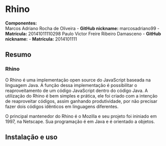 # Rhino

<b>Componentes:</b><br/>
Marcos Adriano Rocha de Oliveira - <b>GitHub nickname:</b> marcosadriano99 - <b>Matrícula:</b> 20141011110298
Paulo Victor Freire Ribeiro Damasceno - <b>GitHub nickname:</b> - <b>Matrícula:</b> 2014101111

<h2>Resumo</h2>

<h3> Rhino </h3>
<p> O Rhino é uma implementação open source do JavaScript baseada na linguagem Java. A função dessa implementação é possibilitar o reaproveitamento de um código JavaScript dentro do código Java. A utilização do Rhino é bem simples e prática, ele foi criado com a intenção de reaproveitar códigos, assim ganhando produtividade, por não precisar fazer dois códigos idênticos em linguagens diferentes. </p>
<p> O principal mantenedor do Rhino é o Mozilla e seu projeto foi ininiado em 1997, na Netscape. Sua programação é em Java e é orientado a objetos. 
</p>

<h2>Instalação e uso</h2>

